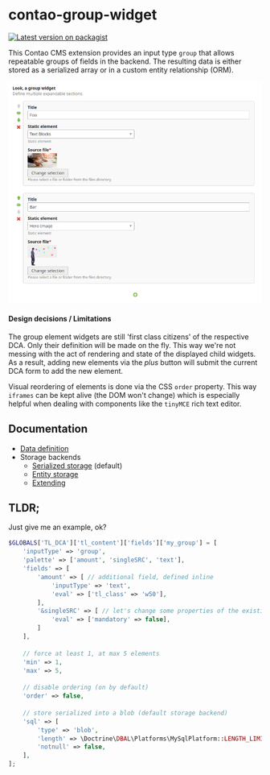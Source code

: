 # contao-group-widget

[![Latest version on packagist][icon-version]][packagist]

This Contao CMS extension provides an input type `group` that allows
repeatable groups of fields in the backend. The resulting data is either
stored as a serialized array or in a custom entity relationship (ORM).

![](docs/widget.png)

#### Design decisions / Limitations
The group element widgets are still 'first class citizens' of the respective 
DCA. Only their definition will be made on the fly. This way we're not messing 
with the act of rendering and state of the displayed child widgets. As a 
result, adding new elements via the *plus* button will submit the 
current DCA form to add the new element.

Visual reordering of elements is done via the CSS `order` property. This way
`iframes` can be kept alive (the DOM won't change) which is especially helpful
when dealing with components like the `tinyMCE` rich text editor.

## Documentation
* [Data definition](docs/data-definition.md)
* Storage backends
   - [Serialized storage](docs/storage/serialized-storage.md) (default)
   - [Entity storage](docs/storage/entity-storage.md)
   - [Extending](docs/storage/extending.md)


## TLDR;
Just give me an example, ok?

```php
$GLOBALS['TL_DCA']['tl_content']['fields']['my_group'] = [
    'inputType' => 'group',
    'palette' => ['amount', 'singleSRC', 'text'],   
    'fields' => [
        'amount' => [ // additional field, defined inline
            'inputType' => 'text',
            'eval' => ['tl_class' => 'w50'],
        ],
        '&singleSRC' => [ // let's change some properties of the existing field
            'eval' => ['mandatory' => false],
        ]   
    ],   
    
    // force at least 1, at max 5 elements
    'min' => 1,
    'max' => 5,
    
    // disable ordering (on by default)
    'order' => false,
    
    // store serialized into a blob (default storage backend)
    'sql' => [
        'type' => 'blob',
        'length' => \Doctrine\DBAL\Platforms\MySqlPlatform::LENGTH_LIMIT_BLOB,
        'notnull' => false,
    ],
];
```


[icon-version]: https://img.shields.io/packagist/v/mvo/contao-group-widget.svg?style=flat-square
[packagist]: https://packagist.org/packages/mvo/contao-group-widget
